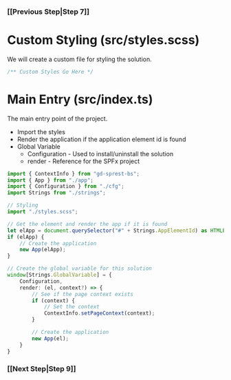 ### [[Previous Step|Step 7]]

# Custom Styling (src/styles.scss)

We will create a custom file for styling the solution.

```scss
/** Custom Styles Go Here */
```

# Main Entry (src/index.ts)

The main entry point of the project.

- Import the styles
- Render the application if the application element id is found
- Global Variable
    - Configuration - Used to install/uninstall the solution
    - render - Reference for the SPFx project

```ts
import { ContextInfo } from "gd-sprest-bs";
import { App } from "./app";
import { Configuration } from "./cfg";
import Strings from "./strings";

// Styling
import "./styles.scss";

// Get the element and render the app if it is found
let elApp = document.querySelector("#" + Strings.AppElementId) as HTMLElement;
if (elApp) {
    // Create the application
    new App(elApp);
}

// Create the global variable for this solution
window[Strings.GlobalVariable] = {
    Configuration,
    render: (el, context?) => {
        // See if the page context exists
        if (context) {
            // Set the context
            ContextInfo.setPageContext(context);
        }

        // Create the application
        new App(el);
    }
}
```

### [[Next Step|Step 9]]
